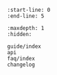 ```{include} ../README.md
:start-line: 0
:end-line: 5
```


```{toctree}
:maxdepth: 1
:hidden:

guide/index
api
faq/index
changelog
```
